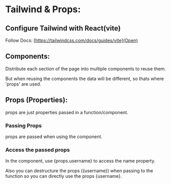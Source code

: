 # Tailwind & Props:

## Configure Tailwind with React(vite)
Follow Docs: [https://tailwindcss.com/docs/guides/vite](Open)

## Components:
Distribute each section of the page into multiple components to reuse them.

But when reusing the components the data will be different, so thats where 'props' are used.

## Props (Properties):
props are just properties passed in a function/component.

### Passing Props
props are passed when using the component. <Card name="Mohsin" />


### Access the passed props
In the component, use {props.username} to access the name property.

Also you can destructure the props ({username}) when passing to the function so you can directly use the props {username}. 
